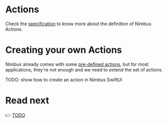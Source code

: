 # Actions
Check the [specification](/specification/action.md) to know more about the definition of Nimbus Actions.

# Creating your own Actions
Nimbus already comes with some [pre-defined actions](/specification/default-actions.md), but for most applications, they're not enough and we
need to extend the set of actions.

TODO: show how to create an action in Nimbus SwiftUI

# Read next
:point_right: [TODO](/todo_link)